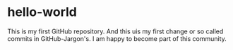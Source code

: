 # hello-world
This is my first GitHub repository.
And this uis my first change or so called commits in GitHub-Jargon's.
I am happy to become part of this community.
